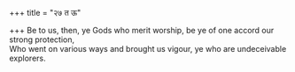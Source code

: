 +++
title = "२७ त ऊ"

+++
Be to us, then, ye Gods who merit worship, be ye of one accord our strong protection,  
     Who went on various ways and brought us vigour, ye who are undeceivable explorers.